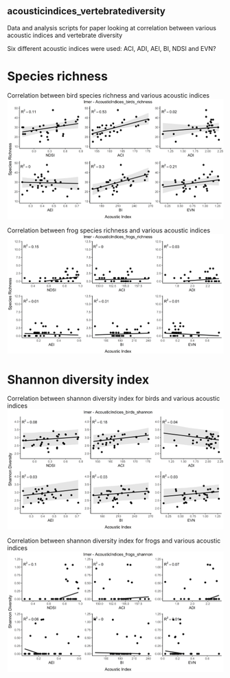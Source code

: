 
## acousticindices\_vertebratediversity

Data and analysis scripts for paper looking at correlation between
various acoustic indices and vertebrate diversity

Six different acoustic indices were used: ACI, ADI, AEI, BI, NDSI and
EVN?

# Species richness

Correlation between bird species richness and various acoustic indices
![Alt text](outputs/figures/birds_richness.png)

Correlation between frog species richness and various acoustic indices
![Alt text](outputs/figures/frogs_richness.png)

# Shannon diversity index

Correlation between shannon diversity index for birds and various
acoustic indices ![Alt text](outputs/figures/birds_shannon.png)

Correlation between shannon diversity index for frogs and various
acoustic indices ![Alt text](outputs/figures/frogs_shannon.png)
